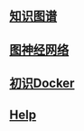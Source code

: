 ## [知识图谱](tech/kg.md)

## [图神经网络](tech/gcn.md)

## [初识Docker](tech/docker.md)



## [Help](help.md)

